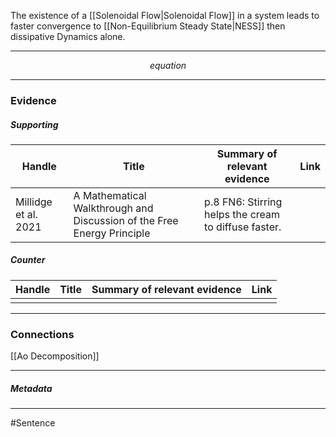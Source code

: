 The existence of a [[Solenoidal Flow|Solenoidal Flow]] in a system leads to faster convergence to [[Non-Equilibrium Steady State|NESS]] then dissipative Dynamics alone.
***
$$ equation $$
***
### Evidence
##### Supporting

| Handle               | Title                                                                  | Summary of relevant evidence                         | Link                                |
| -------------------- | ---------------------------------------------------------------------- | ---------------------------------------------------- | ----------------------------------- |
| Millidge et al. 2021 | A Mathematical Walkthrough and Discussion of the Free Energy Principle | p.8 FN6: Stirring helps the cream to diffuse faster. | [](http://arxiv.org/abs/2108.13343) |
##### Counter
| Handle | Title | Summary of relevant evidence | Link |
| ------ | ----- | ---------------------------- | ---- |
|        |       |                              |      |

***
### Connections
[[Ao Decomposition]]
***
##### Metadata
***
#Sentence
